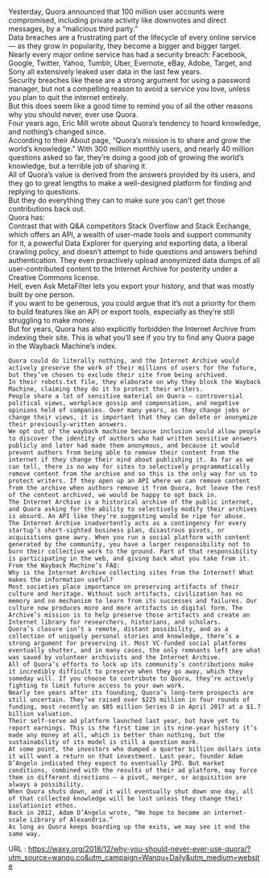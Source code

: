   Yesterday, Quora announced that 100 million user accounts were compromised, including private activity like downvotes and direct messages, by a “malicious third party.”  
    Data breaches are a frustrating part of the lifecycle of every online service — as they grow in popularity, they become a bigger and bigger target. Nearly every major online service has had a security breach: Facebook, Google, Twitter, Yahoo, Tumblr, Uber, Evernote, eBay, Adobe, Target, and Sony all extensively leaked user data in the last few years.  
    Security breaches like these are a strong argument for using a password manager, but not a compelling reason to avoid a service you love, unless you plan to quit the internet entirely.  
    But this does seem like a good time to remind you of all the other reasons why you should never, ever use Quora.  
    Four years ago, Eric Mill wrote about Quora’s tendency to hoard knowledge, and nothing’s changed since.  
    According to their About page, “Quora’s mission is to share and grow the world’s knowledge.” With 300 million monthly users, and nearly 40 million questions asked so far, they’re doing a good job of growing the world’s knowledge, but a terrible job of sharing it.  
    All of Quora’s value is derived from the answers provided by its users, and they go to great lengths to make a well-designed platform for finding and replying to questions.  
    But they do everything they can to make sure you can’t get those contributions back out.  
    Quora has:  
    Contrast that with Q&A competitors Stack Overflow and Stack Exchange, which offers an API, a wealth of user-made tools and support community for it, a powerful Data Explorer for querying and exporting data, a liberal crawling policy, and doesn’t attempt to hide questions and answers behind authentication. They even proactively upload anonymized data dumps of all user-contributed content to the Internet Archive for posterity under a Creative Commons license.  
    Hell, even Ask MetaFilter lets you export your history, and that was mostly built by one person.  
    If you want to be generous, you could argue that it’s not a priority for them to build features like an API or export tools, especially as they’re still struggling to make money.  
    But for years, Quora has also explicitly forbidden the Internet Archive from indexing their site. This is what you’ll see if you try to find any Quora page in the Wayback Machine’s index.  
      
    Quora could do literally nothing, and the Internet Archive would actively preserve the work of their millions of users for the future, but they’ve chosen to exclude their site from being archived.  
    In their robots.txt file, they elaborate on why they block the Wayback Machine, claiming they do it to protect their writers.  
    People share a lot of sensitive material on Quora – controversial political views, workplace gossip and compensation, and negative opinions held of companies. Over many years, as they change jobs or change their views, it is important that they can delete or anonymize their previously-written answers.  
    We opt out of the wayback machine because inclusion would allow people to discover the identity of authors who had written sensitive answers publicly and later had made them anonymous, and because it would prevent authors from being able to remove their content from the internet if they change their mind about publishing it. As far as we can tell, there is no way for sites to selectively programmatically remove content from the archive and so this is the only way for us to protect writers. If they open up an API where we can remove content from the archive when authors remove it from Quora, but leave the rest of the content archived, we would be happy to opt back in.  
    The Internet Archive is a historical archive of the public internet, and Quora asking for the ability to selectively modify their archives is absurd. An API like they’re suggesting would be ripe for abuse.  
    The Internet Archive inadvertently acts as a contingency for every startup’s short-sighted business plan, disastrous pivots, or acquisitions gone awry. When you run a social platform with content generated by the community, you have a larger responsibility not to burn their collective work to the ground. Part of that responsibility is participating in the web, and giving back what you take from it.  
    From the Wayback Machine’s FAQ:  
    Why is the Internet Archive collecting sites from the Internet? What makes the information useful?  
    Most societies place importance on preserving artifacts of their culture and heritage. Without such artifacts, civilization has no memory and no mechanism to learn from its successes and failures. Our culture now produces more and more artifacts in digital form. The Archive’s mission is to help preserve those artifacts and create an Internet library for researchers, historians, and scholars.  
    Quora’s closure isn’t a remote, distant possibility, and as a collection of uniquely personal stories and knowledge, there’s a strong argument for preserving it. Most VC-funded social platforms eventually shutter, and in many cases, the only remnants left are what was saved by volunteer archivists and the Internet Archive.  
    All of Quora’s efforts to lock up its community’s contributions make it incredibly difficult to preserve when they go away, which they someday will. If you choose to contribute to Quora, they’re actively fighting to limit future access to your own work.  
    Nearly ten years after its founding, Quora’s long-term prospects are still uncertain. They’ve raised over $225 million in four rounds of funding, most recently an $85 million Series D in April 2017 at a $1.7 billion valuation.  
    Their self-serve ad platform launched last year, but have yet to report earnings. This is the first time in its nine-year history it’s made any money at all, which is better than nothing, but the sustainability of its model is still a question mark.  
    At some point, the investors who dumped a quarter billion dollars into it will want a return on that investment. Last year, founder Adam D’Angelo indicated they expect to eventually IPO. But market conditions, combined with the results of their ad platform, may force them in different directions — a pivot, merger, or acquisition are always a possibility.  
    When Quora shuts down, and it will eventually shut down one day, all of that collected knowledge will be lost unless they change their isolationist ethos.  
    Back in 2012, Adam D’Angelo wrote, “We hope to become an internet-scale Library of Alexandria.”  
    As long as Quora keeps boarding up the exits, we may see it end the same way.  
      
    
  URL : https://waxy.org/2018/12/why-you-should-never-ever-use-quora/?utm_source=wanqu.co&utm_campaign=Wanqu+Daily&utm_medium=website